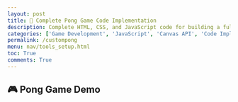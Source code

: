 ```yaml
---
layout: post
title: 🏓 Complete Pong Game Code Implementation
description: Complete HTML, CSS, and JavaScript code for building a fully functional Pong game with advanced features
categories: ['Game Development', 'JavaScript', 'Canvas API', 'Code Implementation']
permalink: /custompong
menu: nav/tools_setup.html
toc: True
comments: True
---
```



## 🎮 Pong Game Demo

<div class="game-canvas-container">
  <canvas id="pongCanvas" width="800" height="500"></canvas>
</div>

<script>
const canvas = document.getElementById('pongCanvas');
const ctx = canvas.getContext('2d');

const paddleWidth = 10, paddleHeight = 100;
let playerY = (canvas.height - paddleHeight) / 2;
let aiY = (canvas.height - paddleHeight) / 2;
const paddleSpeed = 7;

let ballX = canvas.width/2, ballY = canvas.height/2;
let ballRadius = 10;
let ballSpeedX = 5, ballSpeedY = 3;

let playerScore = 0, aiScore = 0;
const winningScore = 11;

function drawRect(x, y, w, h, color) {
  ctx.fillStyle = color;
  ctx.fillRect(x, y, w, h);
}

function drawCircle(x, y, r, color) {
  ctx.fillStyle = color;
  ctx.beginPath();
  ctx.arc(x, y, r, 0, Math.PI*2, false);
  ctx.closePath();
  ctx.fill();
}

function drawText(text, x, y, color="white") {
  ctx.fillStyle = color;
  ctx.font = "30px Arial";
  ctx.fillText(text, x, y);
}

function resetBall() {
  ballX = canvas.width/2;
  ballY = canvas.height/2;
  ballSpeedX = -ballSpeedX;
  ballSpeedY = 3;
}

function draw() {
  drawRect(0, 0, canvas.width, canvas.height, "#000"); // clear canvas
  drawRect(0, playerY, paddleWidth, paddleHeight, "#fff"); // player paddle
  drawRect(canvas.width - paddleWidth, aiY, paddleWidth, paddleHeight, "#fff"); // AI paddle
  drawCircle(ballX, ballY, ballRadius, "#fff"); // ball
  drawText(playerScore, canvas.width/4, 50);
  drawText(aiScore, 3*canvas.width/4, 50);
}

function update() {
  ballX += ballSpeedX;
  ballY += ballSpeedY;

  // top/bottom collision
  if(ballY + ballRadius > canvas.height || ballY - ballRadius < 0) ballSpeedY = -ballSpeedY;

  // player paddle collision
  if(ballX - ballRadius < paddleWidth && ballY > playerY && ballY < playerY + paddleHeight) {
    ballSpeedX = -ballSpeedX;
    let deltaY = ballY - (playerY + paddleHeight/2);
    ballSpeedY = deltaY * 0.3;
  }

  // AI paddle collision
  if(ballX + ballRadius > canvas.width - paddleWidth && ballY > aiY && ballY < aiY + paddleHeight) {
    ballSpeedX = -ballSpeedX;
    let deltaY = ballY - (aiY + paddleHeight/2);
    ballSpeedY = deltaY * 0.3;
  }

  // score
  if(ballX - ballRadius < 0) {
    aiScore++;
    resetBall();
  } else if(ballX + ballRadius > canvas.width) {
    playerScore++;
    resetBall();
  }

  // AI movement
  const aiCenter = aiY + paddleHeight/2;
  if(aiCenter < ballY - 35) aiY += paddleSpeed;
  else if(aiCenter > ballY + 35) aiY -= paddleSpeed;

  // clamp AI paddle
  if(aiY < 0) aiY = 0;
  if(aiY + paddleHeight > canvas.height) aiY = canvas.height - paddleHeight;
}

function gameLoop() {
  update();
  draw();
  requestAnimationFrame(gameLoop);
}

canvas.addEventListener('mousemove', function(evt){
  let rect = canvas.getBoundingClientRect();
  playerY = evt.clientY - rect.top - paddleHeight/2;
  if(playerY < 0) playerY = 0;
  if(playerY + paddleHeight > canvas.height) playerY = canvas.height - paddleHeight;
});

gameLoop();
</script>
